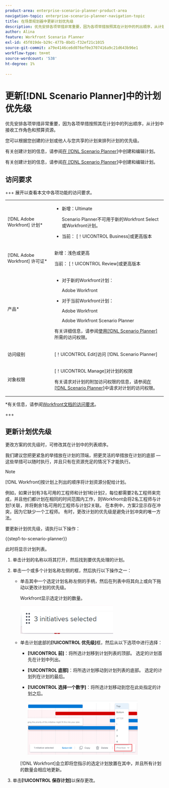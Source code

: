 ```yaml
---
product-area: enterprise-scenario-planner-product-area
navigation-topic: enterprise-scenario-planner-navigation-topic
title: 在场景规划器中更新计划优先级
description: 优先安排各项举措非常重要，因为各项举措按照其在计划中的列出顺序，从计划中接收工作角色和预算资源。
author: Alina
feature: Workfront Scenario Planner
exl-id: 45f019de-b29c-477b-8bd1-f32ef21c1015
source-git-commit: a79e4146ce6d076ef0e3707416a9c21d643b96e1
workflow-type: tm+mt
source-wordcount: '538'
ht-degree: 1%

---
```


# 更新[!DNL Scenario Planner]中的计划优先级

优先安排各项举措非常重要，因为各项举措按照其在计划中的列出顺序，从计划中接收工作角色和预算资源。

您可以根据您创建的计划或他人与您共享的计划来排列计划的优先级。

有关创建计划的信息，请参阅[在 [!DNL Scenario Planner]](../scenario-planner/create-and-edit-plans.md)中创建和编辑计划。

有关创建计划的信息，请参阅[在 [!DNL Scenario Planner]](../scenario-planner/create-and-edit-initiatives.md)中创建和编辑计划。

## 访问要求

+++ 展开以查看本文中各项功能的访问要求。

<table style="table-layout:auto"> 
 <col> 
 <col> 
 <tbody> 
  <tr> 
   <td> <p>[!DNL Adobe Workfront] 计划*</p> </td> 
   <td> <ul></li>
   <li><p>新增：Ultimate </p></li>
   <p>Scenario Planner不可用于新的Workfront Select或Workfront计划。 </p>
   <li><p>当前： [！UICONTROL Business]或更高版本</p></ul>
   </td> 
  </tr> 
  <tr> 
   <td> <p>[!DNL Adobe Workfront] 许可证*</p> </td> 
   <td> <p>新增：浅色或更高</p> 
   <p>当前： [！UICONTROL Review]或更高版本</p> </td> 
  </tr> 
  <tr> 
   <td>产品* </td> 
   <td> <ul><li><p>对于新的Workfront计划：</p><p> Adobe Workfront</li></p>
   <li><p>对于当前Workfront计划： </p>
   <p>Adobe Workfront</p> <p>Adobe Workfront Scenario Planner</p></li></ul>

<p>有关详细信息，请参阅<a href="../scenario-planner/access-needed-to-use-sp.md" class="MCXref xref">使用[!DNL Scenario Planner]</a>所需的访问权限。 </p> </td> 
  </tr> 
  <tr data-mc-conditions=""> 
   <td>访问级别 </td> 
   <td> <p>[！UICONTROL Edit]访问 [!DNL Scenario Planner]</p> </td> 
  </tr> 
  <tr data-mc-conditions=""> 
   <td> <p>对象权限 </p> </td> 
   <td> <p>[！UICONTROL Manage]对计划的权限</p> <p>有关请求对计划的附加访问权限的信息，请参阅<a href="../scenario-planner/request-access-to-plan.md" class="MCXref xref">在[!DNL Scenario Planner]</a>中请求对计划的访问权限。</p> </td> 
  </tr> 
 </tbody> 
</table>

*有关信息，请参阅[Workfront文档的访问要求](/help/quicksilver/administration-and-setup/add-users/access-levels-and-object-permissions/access-level-requirements-in-documentation.md)。

+++

## 更新计划优先级

更改方案的优先级时，可修改其在计划中的列表顺序。

我们建议您把更紧急的举措放在计划的顶端，把更灵活的举措放在计划的底部 — 这些举措可以随时执行，并且只有在资源充足的情况下才能执行。

>[!NOTE]
>
>[!DNL Workfront]按计划上列出的顺序将计划资源分配给计划。
>
>例如，如果计划有3名可用的工程师和计划1和计划2，每位都需要2名工程师来完成，并且他们都计划在相同的时间范围内工作，则Workfront会将2名工程师与计划1关联，并将剩余1名可用的工程师与计划2关联。 在本例中，方案2显示存在冲突，因为它缺少一个工程师。 有时，更改计划的优先级是避免计划冲突的唯一方法。

要更新计划优先级，请执行以下操作：

{{step1-to-scenario-planner}}

此时将显示计划列表。

1. 单击计划的名称以将其打开，然后找到要优先处理的计划。
1. 单击一个或多个计划名称左侧的框，然后执行以下操作之一：

   * 单击其中一个选定计划名称左侧的手柄，然后在列表中将其向上或向下拖动以更改计划的优先级。

     Workfront显示选定计划的数量。

     ![](assets/multi-select-initiative-number.png)

   * 单击计划底部的&#x200B;**[!UICONTROL 优先级]**&#x200B;框，然后从以下选项中进行选择：

      * **[!UICONTROL 前]**：将所选计划移到计划列表的顶部。 选定的计划首先在计划中列出。
      * **[!UICONTROL 底部]**：将所选计划移动到计划列表的底部。 选定的计划列在计划的最后。
      * **[!UICONTROL 选择一个数字]**：将所选计划移动到您在此处指定的计划之后。

        ![](assets/prioritize-initiatives-expanded-highlighted-350x171.png)

     [!DNL Workfront]会立即将您指示的选定计划放置在其中，并且所有计划的数量会相应地更新。

1. 单击&#x200B;**[!UICONTROL 保存计划]**&#x200B;以保存更改。
